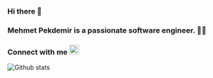 ### Hi there 👋

### Mehmet Pekdemir is a passionate software engineer. :man_technologist:

### Connect with me   [<img src='https://cdn.jsdelivr.net/npm/simple-icons@3.0.1/icons/linkedin.svg' alt='linkedin' height='22'>](https://www.linkedin.com/in/mehmet-pekdemir/) 


![Github stats](https://github-readme-stats.vercel.app/api?username=mehmetpekdemir&show_icons=true)
 
